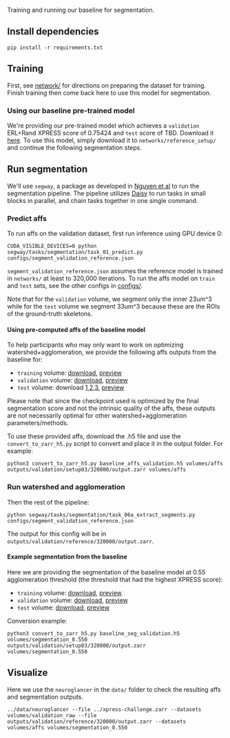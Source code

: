
Training and running our baseline for segmentation.

## Install dependencies

`pip install -r requirements.txt`

## Training

First, see [network/](network/) for directions on preparing the dataset for training. Finish training then come back here to use this model for segmentation.

### Using our baseline pre-trained model

We're providing our pre-trained model which achieves a `validation` ERL+Rand XPRESS score of 0.75424 and `test` score of TBD. Download it [here](https://github.com/htem/xpress-challenge-files/releases/download/baseline/model_checkpoint_320000). To use this model, simply download it to `networks/reference_setup/` and continue the following segmentation steps.

## Run segmentation

We'll use `segway`, a package as developed in [Nguyen et al](https://www.nature.com/articles/s41586-022-05471-w) to run the segmentation pipeline. The pipeline utilizes [Daisy](https://github.com/funkelab/daisy/) to run tasks in small blocks in parallel, and chain tasks together in one single command.

### Predict affs

To run affs on the validation dataset, first run inference using GPU device 0:
```
CUDA_VISIBLE_DEVICES=0 python segway/tasks/segmentation/task_01_predict.py configs/segment_validation_reference.json
```

`segment_validation_reference.json` assumes the reference model is trained in `networks/` at least to 320,000 iterations. To run the affs model on `train` and `test` sets, see the other configs in [configs/](configs/).

Note that for the `validation` volume, we segment only the inner 23um^3 while for the `test` volume we segment 33um^3 because these are the ROIs of the ground-truth skeletons.

#### Using pre-computed affs of the baseline model

To help participants who may only want to work on optimizing watershed+agglomeration, we provide the following affs outputs from the baseline for:
- `training` volume: [download](https://github.com/htem/xpress-challenge-files/releases/download/baseline/baseline_affs_training.h5), [preview](https://neuroglancer-demo.appspot.com/#!%7B%22dimensions%22:%7B%22x%22:%5B3.3e-8%2C%22m%22%5D%2C%22y%22:%5B3.3e-8%2C%22m%22%5D%2C%22z%22:%5B3.3e-8%2C%22m%22%5D%7D%2C%22position%22:%5B614.39697265625%2C575.5819091796875%2C598.5%5D%2C%22crossSectionScale%22:1.6989323086185522%2C%22projectionOrientation%22:%5B-0.527566134929657%2C0.579612672328949%2C-0.5048351287841797%2C0.3617522418498993%5D%2C%22projectionScale%22:2048%2C%22layers%22:%5B%7B%22type%22:%22image%22%2C%22source%22:%22precomputed://gs://lee-pacureanu_data-exchange_us-storage/xray-challenge/training-raw%22%2C%22tab%22:%22source%22%2C%22name%22:%22training-raw%22%7D%2C%7B%22type%22:%22segmentation%22%2C%22source%22:%22precomputed://gs://lee-pacureanu_data-exchange_us-storage/xray-challenge/xpress-training-voxel-labels%22%2C%22tab%22:%22source%22%2C%22name%22:%22xpress-training-voxel-labels%22%2C%22visible%22:false%7D%2C%7B%22type%22:%22segmentation%22%2C%22source%22:%22precomputed://https://catmaid3.hms.harvard.edu/cb2o2/staged_alignment_v3/delete_me/ng_skeletons/cutout5_230123%22%2C%22tab%22:%22source%22%2C%22segments%22:%5B%221%22%5D%2C%22segmentQuery%22:%221%22%2C%22name%22:%22gt_skeletons%22%7D%2C%7B%22type%22:%22image%22%2C%22source%22:%22precomputed://gs://lee-pacureanu_data-exchange_us-storage/xray-challenge/precomputed/baseline_training_affs%22%2C%22tab%22:%22source%22%2C%22channelDimensions%22:%7B%22c%5E%22:%5B1%2C%22%22%5D%7D%2C%22name%22:%22baseline_affs%22%7D%5D%2C%22showSlices%22:false%2C%22selectedLayer%22:%7B%22layer%22:%22baseline_affs%22%7D%2C%22layout%22:%22xy%22%7D)
- `validation` volume: [download](https://github.com/htem/xpress-challenge-files/releases/download/baseline/baseline_affs_validation.h5), [preview](https://neuroglancer-demo.appspot.com/#!%7B%22dimensions%22:%7B%22x%22:%5B3.3e-8%2C%22m%22%5D%2C%22y%22:%5B3.3e-8%2C%22m%22%5D%2C%22z%22:%5B3.3e-8%2C%22m%22%5D%7D%2C%22position%22:%5B600.2473754882812%2C600.5645751953125%2C552.5%5D%2C%22crossSectionScale%22:0.8228346580560184%2C%22projectionOrientation%22:%5B-0.7071067690849304%2C0%2C0%2C0.7071067690849304%5D%2C%22projectionScale%22:1571.2377855505529%2C%22layers%22:%5B%7B%22type%22:%22image%22%2C%22source%22:%7B%22url%22:%22precomputed://gs://lee-pacureanu_data-exchange_us-storage/xray-challenge/validation-raw%22%2C%22subsources%22:%7B%22default%22:true%2C%22bounds%22:true%7D%2C%22enableDefaultSubsources%22:false%7D%2C%22tab%22:%22source%22%2C%22name%22:%22raw%22%7D%2C%7B%22type%22:%22segmentation%22%2C%22source%22:%22precomputed://https://catmaid3.hms.harvard.edu/cb2o2/staged_alignment_v3/delete_me/ng_skeletons/cutout4_230123%22%2C%22tab%22:%22source%22%2C%22segments%22:%5B%221%22%5D%2C%22segmentQuery%22:%221%22%2C%22name%22:%22skeletons_gt%22%7D%2C%7B%22type%22:%22image%22%2C%22source%22:%22precomputed://gs://lee-pacureanu_data-exchange_us-storage/xray-challenge/precomputed/baseline_validation_affs%22%2C%22tab%22:%22source%22%2C%22channelDimensions%22:%7B%22c%5E%22:%5B1%2C%22%22%5D%7D%2C%22name%22:%22baseline_affs%22%7D%5D%2C%22showSlices%22:false%2C%22selectedLayer%22:%7B%22layer%22:%22baseline_affs%22%7D%2C%22layout%22:%22xy%22%7D)
- `test` volume: download [1](https://github.com/htem/xpress-challenge-files/releases/download/baseline/baseline_affs_test.h5.z01),[2](https://github.com/htem/xpress-challenge-files/releases/download/baseline/baseline_affs_test.h5.z02),[3](https://github.com/htem/xpress-challenge-files/releases/download/baseline/baseline_affs_test.h5.zip), [preview](https://neuroglancer-demo.appspot.com/#!%7B%22dimensions%22:%7B%22x%22:%5B3.3e-8%2C%22m%22%5D%2C%22y%22:%5B3.3e-8%2C%22m%22%5D%2C%22z%22:%5B3.3e-8%2C%22m%22%5D%7D%2C%22position%22:%5B619.7257690429688%2C581.660888671875%2C618.5%5D%2C%22crossSectionScale%22:1.8221188003905098%2C%22projectionScale%22:2048%2C%22layers%22:%5B%7B%22type%22:%22image%22%2C%22source%22:%22precomputed://gs://lee-pacureanu_data-exchange_us-storage/xray-challenge/test-raw%22%2C%22tab%22:%22source%22%2C%22name%22:%22test-raw%22%7D%2C%7B%22type%22:%22image%22%2C%22source%22:%22precomputed://gs://lee-pacureanu_data-exchange_us-storage/xray-challenge/precomputed/baseline_test_affs%22%2C%22tab%22:%22source%22%2C%22channelDimensions%22:%7B%22c%5E%22:%5B1%2C%22%22%5D%7D%2C%22name%22:%22baseline_affs%22%7D%5D%2C%22selectedLayer%22:%7B%22layer%22:%22baseline_affs%22%7D%2C%22layout%22:%22xy%22%7D)

Please note that since the checkpoint used is optimized by the final segmentation score and not the intrinsic quality of the affs, these outputs are not necessarily optimal for other watershed+agglomeration parameters/methods.

To use these provided affs, download the .h5 file and use the `convert_to_zarr_h5.py` script to convert and place it in the output folder. For example:
```
python3 convert_to_zarr_h5.py baseline_affs_validation.h5 volumes/affs outputs/validation/setup03/320000/output.zarr volumes/affs
```

### Run watershed and agglomeration

Then the rest of the pipeline:
```
python segway/tasks/segmentation/task_06a_extract_segments.py configs/segment_validation_reference.json
```

The output for this config will be in `outputs/validation/reference/320000/output.zarr`.

#### Example segmentation from the baseline

Here we are providing the segmentation of the baseline model at 0.55 agglomeration threshold (the threshold that had the highest XPRESS score):
- `training` volume: [download](https://github.com/htem/xpress-challenge-files/releases/download/baseline/baseline_seg_training.h5), [preview](https://neuroglancer-demo.appspot.com/#!%7B%22dimensions%22:%7B%22x%22:%5B3.3e-8%2C%22m%22%5D%2C%22y%22:%5B3.3e-8%2C%22m%22%5D%2C%22z%22:%5B3.3e-8%2C%22m%22%5D%7D%2C%22position%22:%5B598.1517333984375%2C597.8560180664062%2C597.5%5D%2C%22crossSectionScale%22:0.9323938199059493%2C%22projectionOrientation%22:%5B-0.527566134929657%2C0.579612672328949%2C-0.5048351287841797%2C0.3617522418498993%5D%2C%22projectionScale%22:2048%2C%22layers%22:%5B%7B%22type%22:%22image%22%2C%22source%22:%22precomputed://gs://lee-pacureanu_data-exchange_us-storage/xray-challenge/training-raw%22%2C%22tab%22:%22source%22%2C%22name%22:%22training-raw%22%7D%2C%7B%22type%22:%22segmentation%22%2C%22source%22:%22precomputed://gs://lee-pacureanu_data-exchange_us-storage/xray-challenge/xpress-training-voxel-labels%22%2C%22tab%22:%22source%22%2C%22name%22:%22xpress-training-voxel-labels%22%2C%22visible%22:false%7D%2C%7B%22type%22:%22segmentation%22%2C%22source%22:%22precomputed://https://catmaid3.hms.harvard.edu/cb2o2/staged_alignment_v3/delete_me/ng_skeletons/cutout5_230123%22%2C%22tab%22:%22source%22%2C%22segments%22:%5B%221%22%5D%2C%22segmentQuery%22:%221%22%2C%22name%22:%22gt_skeletons%22%7D%2C%7B%22type%22:%22image%22%2C%22source%22:%22precomputed://gs://lee-pacureanu_data-exchange_us-storage/xray-challenge/precomputed/baseline_training_affs%22%2C%22tab%22:%22source%22%2C%22channelDimensions%22:%7B%22c%5E%22:%5B1%2C%22%22%5D%7D%2C%22name%22:%22baseline_affs%22%7D%2C%7B%22type%22:%22segmentation%22%2C%22source%22:%22precomputed://gs://lee-pacureanu_data-exchange_us-storage/xray-challenge/precomputed/baseline_training_seg%22%2C%22tab%22:%22source%22%2C%22name%22:%22baseline_seg%22%7D%5D%2C%22showSlices%22:false%2C%22selectedLayer%22:%7B%22layer%22:%22baseline_seg%22%7D%2C%22layout%22:%22xy%22%7D)
- `validation` volume: [download](https://github.com/htem/xpress-challenge-files/releases/download/baseline/baseline_seg_validation.h5), [preview](https://neuroglancer-demo.appspot.com/#!%7B%22dimensions%22:%7B%22x%22:%5B3.3e-8%2C%22m%22%5D%2C%22y%22:%5B3.3e-8%2C%22m%22%5D%2C%22z%22:%5B3.3e-8%2C%22m%22%5D%7D%2C%22position%22:%5B600.2473754882812%2C600.5645751953125%2C552.5%5D%2C%22crossSectionScale%22:0.8228346580560184%2C%22projectionOrientation%22:%5B-0.7071067690849304%2C0%2C0%2C0.7071067690849304%5D%2C%22projectionScale%22:1571.2377855505529%2C%22layers%22:%5B%7B%22type%22:%22image%22%2C%22source%22:%7B%22url%22:%22precomputed://gs://lee-pacureanu_data-exchange_us-storage/xray-challenge/validation-raw%22%2C%22subsources%22:%7B%22default%22:true%2C%22bounds%22:true%7D%2C%22enableDefaultSubsources%22:false%7D%2C%22tab%22:%22source%22%2C%22name%22:%22raw%22%7D%2C%7B%22type%22:%22segmentation%22%2C%22source%22:%22precomputed://https://catmaid3.hms.harvard.edu/cb2o2/staged_alignment_v3/delete_me/ng_skeletons/cutout4_230123%22%2C%22tab%22:%22source%22%2C%22segments%22:%5B%221%22%5D%2C%22segmentQuery%22:%221%22%2C%22name%22:%22skeletons_gt%22%7D%2C%7B%22type%22:%22image%22%2C%22source%22:%22precomputed://gs://lee-pacureanu_data-exchange_us-storage/xray-challenge/precomputed/baseline_validation_affs%22%2C%22tab%22:%22source%22%2C%22channelDimensions%22:%7B%22c%5E%22:%5B1%2C%22%22%5D%7D%2C%22name%22:%22baseline_affs%22%7D%2C%7B%22type%22:%22segmentation%22%2C%22source%22:%22precomputed://gs://lee-pacureanu_data-exchange_us-storage/xray-challenge/precomputed/baseline_validation_seg%22%2C%22tab%22:%22source%22%2C%22name%22:%22baseline_seg%22%7D%5D%2C%22showSlices%22:false%2C%22selectedLayer%22:%7B%22visible%22:true%2C%22layer%22:%22baseline_validation_seg%22%7D%2C%22layout%22:%22xy%22%7D)
- `test` volume: [download](https://github.com/htem/xpress-challenge-files/releases/download/baseline/baseline_seg_test.h5), [preview](https://neuroglancer-demo.appspot.com/#!%7B%22dimensions%22:%7B%22x%22:%5B3.3e-8%2C%22m%22%5D%2C%22y%22:%5B3.3e-8%2C%22m%22%5D%2C%22z%22:%5B3.3e-8%2C%22m%22%5D%7D%2C%22position%22:%5B605.1585083007812%2C605.770751953125%2C607.5%5D%2C%22crossSectionScale%22:1.82211880039051%2C%22projectionScale%22:2048%2C%22layers%22:%5B%7B%22type%22:%22image%22%2C%22source%22:%22precomputed://gs://lee-pacureanu_data-exchange_us-storage/xray-challenge/test-raw%22%2C%22tab%22:%22source%22%2C%22name%22:%22test-raw%22%7D%2C%7B%22type%22:%22image%22%2C%22source%22:%22precomputed://gs://lee-pacureanu_data-exchange_us-storage/xray-challenge/precomputed/baseline_test_affs%22%2C%22tab%22:%22source%22%2C%22channelDimensions%22:%7B%22c%5E%22:%5B1%2C%22%22%5D%7D%2C%22name%22:%22baseline_affs%22%7D%2C%7B%22type%22:%22segmentation%22%2C%22source%22:%22precomputed://gs://lee-pacureanu_data-exchange_us-storage/xray-challenge/precomputed/baseline_test_seg%22%2C%22tab%22:%22source%22%2C%22name%22:%22baseline_seg%22%7D%5D%2C%22selectedLayer%22:%7B%22layer%22:%22baseline_seg%22%7D%2C%22layout%22:%22xy%22%7D)

Conversion example:
```
python3 convert_to_zarr_h5.py baseline_seg_validation.h5 volumes/segmentation_0.550 outputs/validation/setup03/320000/output.zarr volumes/segmentation_0.550
```

## Visualize

Here we use the `neuroglancer` in the `data/` folder to check the resulting affs and segmentation outputs.

`../data/neuroglancer --file ../xpress-challenge.zarr --datasets volumes/validation_raw --file outputs/validation/reference/320000/output.zarr --datasets volumes/affs volumes/segmentation_0.550`
